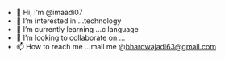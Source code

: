 - 👋 Hi, I’m @imaadi07
- 👀 I’m interested in ...technology
- 🌱 I’m currently learning ...c language
- 💞️ I’m looking to collaborate on ...
- 📫 How to reach me ...mail me @bhardwajadi63@gmail.com

<!---
imaadi07/imaadi07 is a ✨ special ✨ repository because its `README.md` (this file) appears on your GitHub profile.
You can click the Preview link to take a look at your changes.
--->
